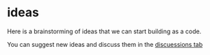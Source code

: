 # ideas
Here is a brainstorming of ideas that we can start building as a code. 

You can suggest new ideas and discuss them in the [discuessions tab](https://github.com/Yemeni-Open-Source/ideas/discussions)
